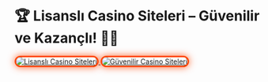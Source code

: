 <h1>🏆 Lisanslı Casino Siteleri – Güvenilir ve Kazançlı! 🎰💎</h1>

<a href="https://heylink.me/bonusdunyasi/" title="Lisanslı Casino Siteleri">
  <img src="https://i.ibb.co/YjtLwQ8/cats.jpg" alt="Lisanslı Casino Siteleri" style="max-width: 100%; border: 3px solid #ff4500; border-radius: 15px; box-shadow: 0px 0px 15px rgba(255, 69, 0, 0.8);">
</a>

<a href="https://heylink.me/bonusdunyasi/" title="Güvenilir Casino Siteleri">
  <img src="https://i.ibb.co/VHdrjnQ/df.jpg" alt="Güvenilir Casino Siteleri" style="max-width: 100%; border: 3px solid #ff4500; border-radius: 15px; box-shadow: 0px 0px 15px rgba(255, 69, 0, 0.8);">
</a>

<meta name="description" content="Lisanslı casino siteleri ile güvenilir ve adil oyun deneyimi yaşayın! En iyi bonuslar, hızlı ödemeler ve güvenilir altyapı burada!">
